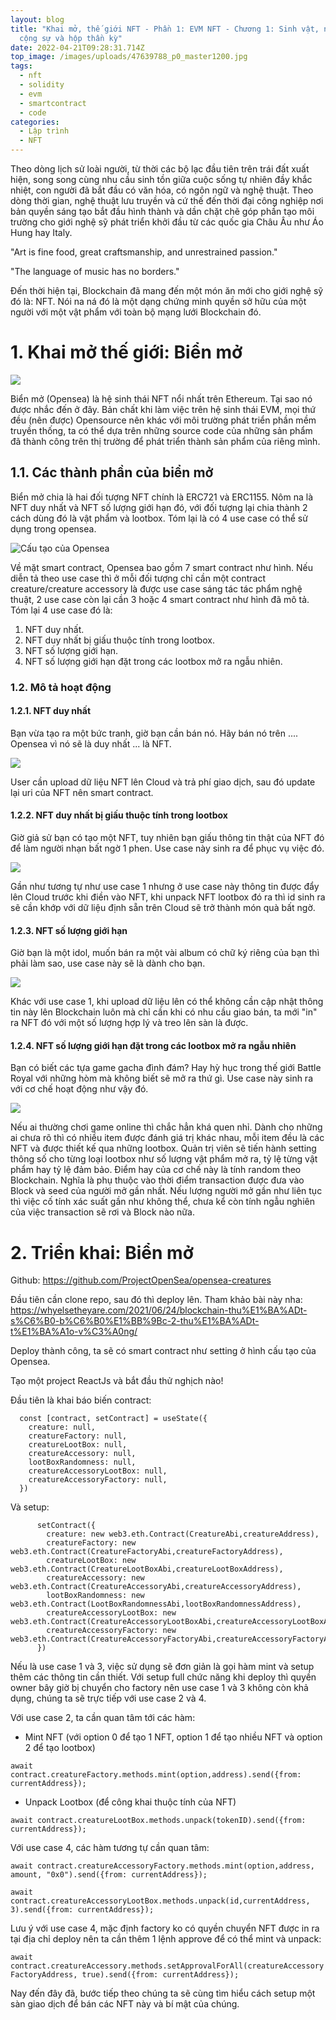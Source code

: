 ```yaml
---
layout: blog
title: "Khai mở, thế giới NFT - Phần 1: EVM NFT - Chương 1: Sinh vật, nhà máy,
  cộng sự và hộp thần kỳ"
date: 2022-04-21T09:28:31.714Z
top_image: /images/uploads/47639788_p0_master1200.jpg
tags:
  - nft
  - solidity
  - evm
  - smartcontract
  - code
categories:
  - Lập trình
  - NFT
---
```

Theo dòng lịch sử loài người, từ thời các bộ lạc đầu tiên trên trái đất xuất hiện, song song cùng nhu cầu sinh tồn giữa cuộc sống tự nhiên đầy khắc nhiệt, con người đã bắt đầu có văn hóa, có ngôn ngữ và nghệ thuật. Theo dòng thời gian, nghệ thuật lưu truyền và cứ thế đến thời đại công nghiệp nơi bản quyền sáng tạo bắt đầu hình thành và dần chặt chẽ góp phần tạo môi trường cho giới nghệ sỹ phát triển khởi đầu từ các quốc gia Châu Âu như Áo Hung hay Italy.

"Art is fine food, great craftsmanship, and unrestrained passion."

"The language of music has no borders."

Đến thời hiện tại, Blockchain đã mang đến một món ăn mới cho giới nghệ sỹ đó là: NFT. Nói na ná đó là một dạng chứng minh quyền sở hữu của một người với một vật phẩm với toàn bộ mạng lưới Blockchain đó.

<!-- more -->

# 1. Khai mở thế giới: Biển mở

![](https://therecord.media/wp-content/uploads/2022/01/OpenSea-1280x720.jpg)

Biển mở (Opensea) là hệ sinh thái NFT nổi nhất trên Ethereum. Tại sao nó được nhắc đến ở đây. Bản chất khi làm việc trên hệ sinh thái EVM, mọi thứ đều (nên được) Opensource nên khác với môi trường phát triển phần mềm truyền thống, ta có thể dựa trên những source code của những sản phẩm đã thành công trên thị trường để phát triển thành sản phẩm của riêng mình.

## 1.1. Các thành phần của biển mở

Biển mở chia là hai đối tượng NFT chính là ERC721 và ERC1155. Nôm na là NFT duy nhất và NFT số lượng giới hạn đó, với đối tượng lại chia thành 2 cách dùng đó là vật phẩm và lootbox. Tóm lại là có 4 use case có thể sử dụng trong opensea.

![Cấu tạo của Opensea](/images/uploads/opensea.png "Cấu tạo của Opensea")

Về mặt smart contract, Opensea bao gồm 7 smart contract như hình. Nếu diễn tả theo use case thì ở mỗi đối tượng chỉ cần một contract creature/creature accessory là được use case sáng tác tác phẩm nghệ thuật, 2 use case còn lại cần 3 hoặc 4 smart contract như hình đã mô tả. Tóm lại 4 use case đó là:

1. NFT duy nhất.
2. NFT duy nhất bị giấu thuộc tính trong lootbox.
3. NFT số lượng giới hạn.
4. NFT số lượng giới hạn đặt trong các lootbox mở ra ngẫu nhiên.

### 1.2. Mô tả hoạt động

#### 1.2.1. NFT duy nhất

Bạn vừa tạo ra một bức tranh, giờ bạn cần bán nó. Hãy bán nó trên .... Opensea vì nó sẽ là duy nhất ... là NFT.

![](/images/uploads/copy-of-nft-creation.png)

User cần upload dữ liệu NFT lên Cloud và trả phí giao dịch, sau đó update lại uri của NFT nên smart contract.


#### 1.2.2. NFT duy nhất bị giấu thuộc tính trong lootbox

Giờ giả sử bạn có tạo một NFT, tuy nhiên bạn giấu thông tin thật của NFT đó để làm người nhạn bất ngờ 1 phen. Use case này sinh ra để phục vụ việc đó.

![](/images/uploads/copy-of-nft-creation-1-.png)

Gần như tương tự như use case 1 nhưng ở use case này thông tin được đẩy lên Cloud trước khi điền vào NFT, khi unpack NFT lootbox đó ra thì id sinh ra sẽ cần khớp với dữ liệu định sẵn trên Cloud sẽ trở thành món quà bất ngờ.

#### 1.2.3. NFT số lượng giới hạn

Giờ bạn là một idol, muốn bán ra một vài album có chữ ký riêng của bạn thì phải làm sao, use case này sẽ là dành cho bạn.

![](/images/uploads/copy-of-nft-creation-2-.png)

Khác với use case 1, khi upload dữ liệu lên có thể không cần cập nhật thông tin này lên Blockchain luôn mà chỉ cần khi có nhu cầu giao bán, ta mới "in" ra NFT đó với một số lượng hợp lý và treo lên sàn là được.

#### 1.2.4. NFT số lượng giới hạn đặt trong các lootbox mở ra ngẫu nhiên

Bạn có biết các tựa game gacha đình đám? Hay hỳ hục trong thế giới Battle Royal với những hòm mà không biết sẽ mở ra thứ gì. Use case này sinh ra với cơ chế hoạt động như vậy đó.

![](/images/uploads/copy-of-nft-creation-3-.png)

Nếu ai thường chơi game online thì chắc hẳn khá quen nhỉ. Dành cho những ai chưa rõ thì có nhiều item được đánh giá trị khác nhau, mỗi item đều là các NFT và được thiết kế qua những lootbox. Quản trị viên sẽ tiến hành setting thông số cho từng loại lootbox như số lượng vật phẩm mở ra, tỷ lệ từng vật phẩm hay tỷ lệ đảm bảo.
Điểm hay của cơ chế này là tính random theo Blockchain. Nghĩa là phụ thuộc vào thời điểm transaction được đưa vào Block và seed của người mở gần nhất. Nếu lượng người mở gần như liên tục thì việc cố tính xác suất gần như không thể, chưa kể còn tính ngẫu nghiên của việc transaction sẽ rơi và Block nào nữa.

# 2. Triển khai: Biển mở

Github: https://github.com/ProjectOpenSea/opensea-creatures

Đầu tiên cần clone repo, sau đó thì deploy lên. Tham khảo bài này nha: https://whyelsetheyare.com/2021/06/24/blockchain-thu%E1%BA%ADt-s%C6%B0-b%C6%B0%E1%BB%9Bc-2-thu%E1%BA%ADt-t%E1%BA%A1o-v%C3%A0ng/

Deploy thành công, ta sẽ có smart contract như setting ở hình cấu tạo của Opensea. 

Tạo một project ReactJs và bắt đầu thử nghịch nào!

Đầu tiên là khai báo biến contract:

```
  const [contract, setContract] = useState({
    creature: null,
    creatureFactory: null,
    creatureLootBox: null,
    creatureAccessory: null,
    lootBoxRandomness: null,
    creatureAccessoryLootBox: null,
    creatureAccessoryFactory: null,
  })
```

Và setup:

```
      setContract({
        creature: new web3.eth.Contract(CreatureAbi,creatureAddress),
        creatureFactory: new web3.eth.Contract(CreatureFactoryAbi,creatureFactoryAddress),
        creatureLootBox: new web3.eth.Contract(CreatureLootBoxAbi,creatureLootBoxAddress),
        creatureAccessory: new web3.eth.Contract(CreatureAccessoryAbi,creatureAccessoryAddress),
        lootBoxRandomness: new web3.eth.Contract(LootBoxRandomnessAbi,lootBoxRandomnessAddress),
        creatureAccessoryLootBox: new web3.eth.Contract(CreatureAccessoryLootBoxAbi,creatureAccessoryLootBoxAddress),
        creatureAccessoryFactory: new web3.eth.Contract(CreatureAccessoryFactoryAbi,creatureAccessoryFactoryAddress),
      })
```

Nếu là use case 1 và 3, việc sử dụng sẽ đơn giản là gọi hàm mint và setup thêm các thông tin cần thiết. Với setup full chức năng khi deploy thì quyền owner bây giờ bị chuyển cho factory nên use case 1 và 3 không còn khả dụng, chúng ta sẽ trực tiếp với use case 2 và 4.

Với use case 2, ta cần quan tâm tới các hàm:

* Mint NFT (với option 0 để tạo 1 NFT, option 1 để tạo nhiều NFT và option 2 để tạo lootbox)

`await contract.creatureFactory.methods.mint(option,address).send({from: currentAddress});`

* Unpack Lootbox (để công khai thuộc tính của NFT)

`await contract.creatureLootBox.methods.unpack(tokenID).send({from: currentAddress});`

Với use case 4, các hàm tương tự cần quan tâm:

`await contract.creatureAccessoryFactory.methods.mint(option,address, amount, "0x0").send({from: currentAddress});`

`await contract.creatureAccessoryLootBox.methods.unpack(id,currentAddress, 3).send({from: currentAddress});`

Lưu ý với use case 4, mặc định factory ko có quyền chuyển NFT được in ra tại địa chỉ deploy nên ta cần thêm 1 lệnh approve để có thể mint và unpack:

`await contract.creatureAccessory.methods.setApprovalForAll(creatureAccessoryFactoryAddress, true).send({from: currentAddress});`

Nay đến đây đã, bước tiếp theo chúng ta sẽ cùng tìm hiểu cách setup một sàn giao dịch để bán các NFT này và bí mật của chúng.

